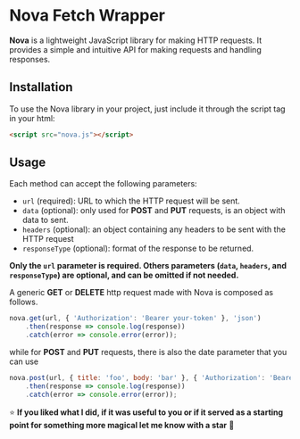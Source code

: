 # Nova Fetch Wrapper

**Nova** is a lightweight JavaScript library for making HTTP requests. It provides a simple and intuitive API for making requests and handling responses.

## Installation

To use the Nova library in your project, just include it through the script tag in your html:

```html
<script src="nova.js"></script>
```

## Usage

Each method can accept the following parameters:

- `url` (required): URL to which the HTTP request will be sent.
- `data` (optional): only used for **POST** and **PUT** requests, is an object with data to sent.
- `headers` (optional): an object containing any headers to be sent with the HTTP request
- `responseType` (optional): format of the response to be returned.

**Only the `url` parameter is required. Others parameters (`data`, `headers`, and `responseType`)  are optional, and can be omitted if not needed.**

A generic **GET** or **DELETE** http request made with Nova is composed as follows.

```javascript
nova.get(url, { 'Authorization': 'Bearer your-token' }, 'json')
    .then(response => console.log(response))
    .catch(error => console.error(error));
```

while for **POST** and **PUT** requests, there is also the date parameter that you can use

```javascript
nova.post(url, { title: 'foo', body: 'bar' }, { 'Authorization': 'Bearer your-token' }, 'json')
    .then(response => console.log(response))
    .catch(error => console.error(error));
```

:star: **If you liked what I did, if it was useful to you or if it served as a starting point for something more magical let me know with a star** :green_heart:
